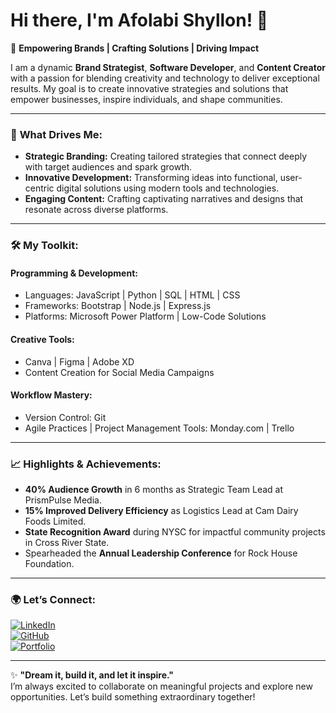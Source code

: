 # Hi there, I'm Afolabi Shyllon! 👋  

🚀 **Empowering Brands | Crafting Solutions | Driving Impact**  

I am a dynamic **Brand Strategist**, **Software Developer**, and **Content Creator** with a passion for blending creativity and technology to deliver exceptional results. My goal is to create innovative strategies and solutions that empower businesses, inspire individuals, and shape communities.

---

### 🌟 **What Drives Me:**
- **Strategic Branding:** Creating tailored strategies that connect deeply with target audiences and spark growth.  
- **Innovative Development:** Transforming ideas into functional, user-centric digital solutions using modern tools and technologies.  
- **Engaging Content:** Crafting captivating narratives and designs that resonate across diverse platforms.

---

### 🛠️ **My Toolkit:**
#### **Programming & Development:**  
- Languages: JavaScript | Python | SQL | HTML | CSS  
- Frameworks: Bootstrap | Node.js | Express.js  
- Platforms: Microsoft Power Platform | Low-Code Solutions  

#### **Creative Tools:**  
- Canva | Figma | Adobe XD  
- Content Creation for Social Media Campaigns  

#### **Workflow Mastery:**  
- Version Control: Git  
- Agile Practices | Project Management Tools: Monday.com | Trello  

---

### 📈 **Highlights & Achievements:**  
- **40% Audience Growth** in 6 months as Strategic Team Lead at PrismPulse Media.  
- **15% Improved Delivery Efficiency** as Logistics Lead at Cam Dairy Foods Limited.  
- **State Recognition Award** during NYSC for impactful community projects in Cross River State.  
- Spearheaded the **Annual Leadership Conference** for Rock House Foundation.  

---

### 🌍 **Let’s Connect:**  
[![LinkedIn](https://img.shields.io/badge/-LinkedIn-blue?style=flat-square&logo=linkedin)](https://www.linkedin.com/in/afolabi-shyllon/)  
[![GitHub](https://img.shields.io/badge/-GitHub-black?style=flat-square&logo=github)](https://github.com/Shyllon)  
[![Portfolio](https://img.shields.io/badge/-Portfolio-black?style=flat-square&logo=google-chrome)](https://your-portfolio-link.com/)  

---

✨ **"Dream it, build it, and let it inspire."**  
I’m always excited to collaborate on meaningful projects and explore new opportunities. Let’s build something extraordinary together!
